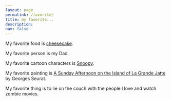 ```yaml
---
layout: page
permalink: /favorite/
title: my favorite...
description:
nav: false
---
```

My favorite food is [cheesecake](https://www.youtube.com/watch?v=tspdJ6hxqnc).

My favorite person is my Dad.

My favorite cartoon characters is [Snoopy](https://www.peanuts.com/about/snoopy).

My favorite painting is [A Sunday Afternoon on the Island of La Grande Jatte](https://www.artic.edu/artworks/27992/a-sunday-on-la-grande-jatte-1884) by Georges Seurat.

My favorite thing is to lie on the couch with the people I love and watch zombie movies.

